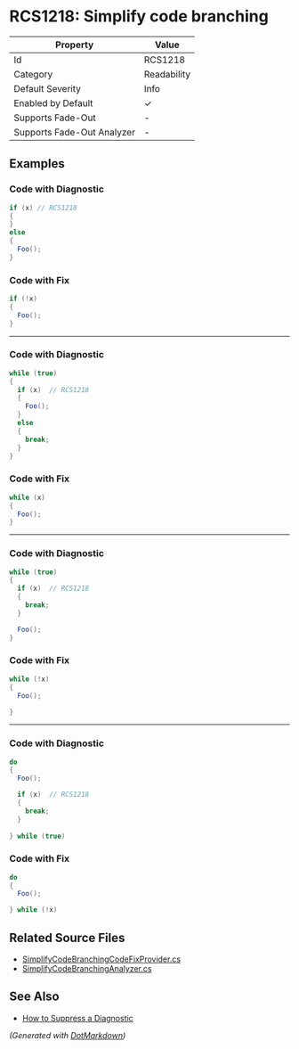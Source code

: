# RCS1218: Simplify code branching

| Property                    | Value       |
| --------------------------- | ----------- |
| Id                          | RCS1218     |
| Category                    | Readability |
| Default Severity            | Info        |
| Enabled by Default          | &#x2713;    |
| Supports Fade\-Out          | \-          |
| Supports Fade\-Out Analyzer | \-          |

## Examples

### Code with Diagnostic

```csharp
if (x) // RCS1218
{
}
else
{
  Foo();
}
```

### Code with Fix

```csharp
if (!x)
{
  Foo();
}
```

- - -

### Code with Diagnostic

```csharp
while (true)
{
  if (x)  // RCS1218
  {
    Foo();
  }
  else
  {
    break;
  }
}
```

### Code with Fix

```csharp
while (x)
{
  Foo();
}
```

- - -

### Code with Diagnostic

```csharp
while (true)
{
  if (x)  // RCS1218
  {
    break;
  }

  Foo();
}
```

### Code with Fix

```csharp
while (!x)
{
  Foo();
      
}
```

- - -

### Code with Diagnostic

```csharp
do
{
  Foo();

  if (x)  // RCS1218
  {
    break;
  }
  
} while (true)
```

### Code with Fix

```csharp
do
{
  Foo();

} while (!x)
```

## Related Source Files

* [SimplifyCodeBranchingCodeFixProvider.cs](../../src/Analyzers.CodeFixes/CSharp/CodeFixes/SimplifyCodeBranchingCodeFixProvider.cs)
* [SimplifyCodeBranchingAnalyzer.cs](../../src/Analyzers/CSharp/Analysis/SimplifyCodeBranchingAnalyzer.cs)

## See Also

* [How to Suppress a Diagnostic](../HowToConfigureAnalyzers.md#how-to-suppress-a-diagnostic)

*\(Generated with [DotMarkdown](http://github.com/JosefPihrt/DotMarkdown)\)*